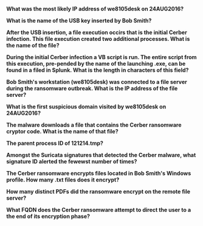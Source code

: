 **What was the most likely IP address of we8105desk on 24AUG2016?**


**What is the name of the USB key inserted by Bob Smith?**


**After the USB insertion, a file execution occirs that is the initial Cerber infection. This file execution created two additional processes. What is the name of the file?**


**During the initial Cerber infection a VB script is run. The entire script from this execution, pre-pended by the name of the launching .exe, can be found in a filed in Splunk. What is the length in characters of this field?**


**Bob Smith's workstation (we8105desk) was connected to a file server during the ransomware outbreak. What is the IP address of the file server?**


**What is the first suspicious domain visited by we8105desk on 24AUG2016?**


**The malware downloads a file that contains the Cerber ransomware cryptor code. What is the name of that file?**


**The parent process ID of 121214.tmp?**


**Amongst the Suricata signatures that detected the Cerber malware, what signature ID alerted the fewewst number of times?**


**The Cerber ransomware encrypts files located in Bob Smith's Windows profile. How many .txt files does it encrypt?**


**How many distinct PDFs did the ransomware encrypt on the remote file server?**


**What FQDN does the Cerber ransomware attempt to direct the user to a the end of its encryption phase?**
